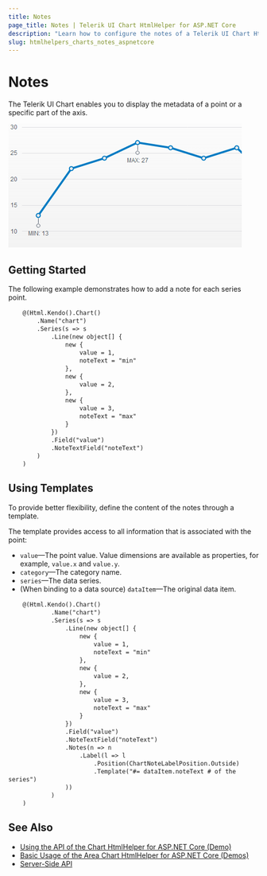 ```yaml
---
title: Notes
page_title: Notes | Telerik UI Chart HtmlHelper for ASP.NET Core
description: "Learn how to configure the notes of a Telerik UI Chart HtmlHelper for ASP.NET Core."
slug: htmlhelpers_charts_notes_aspnetcore
---
```


# Notes

The Telerik UI Chart enables you to display the metadata of a point or a specific part of the axis.

![Notes displayed in a chart](../images/chart-notes.png)

## Getting Started

The following example demonstrates how to add a note for each series point.

```
    @(Html.Kendo().Chart()
        .Name("chart")
        .Series(s => s
            .Line(new object[] {
                new {
                    value = 1,
                    noteText = "min"
                },
                new {
                    value = 2,
                },
                new {
                    value = 3,
                    noteText = "max"
                }
            })
            .Field("value")
            .NoteTextField("noteText")
        )
    )
```

## Using Templates

To provide better flexibility, define the content of the notes through a template.

The template provides access to all information that is associated with the point:

* `value`&mdash;The point value. Value dimensions are available as properties, for example, `value.x` and `value.y`.
* `category`&mdash;The category name.
* `series`&mdash;The data series.
* (When binding to a data source) `dataItem`&mdash;The original data item.

```
    @(Html.Kendo().Chart()
            .Name("chart")
            .Series(s => s
                .Line(new object[] {
                    new {
                        value = 1,
                        noteText = "min"
                    },
                    new {
                        value = 2,
                    },
                    new {
                        value = 3,
                        noteText = "max"
                    }
                })
                .Field("value")
                .NoteTextField("noteText")
                .Notes(n => n
                    .Label(l => l
                        .Position(ChartNoteLabelPosition.Outside)
                        .Template("#= dataItem.noteText # of the series")
                ))
            )
    )
```

## See Also

* [Using the API of the Chart HtmlHelper for ASP.NET Core (Demo)](https://demos.telerik.com/aspnet-core/chart-api/index)
* [Basic Usage of the Area Chart HtmlHelper for ASP.NET Core (Demos)](https://demos.telerik.com/aspnet-core/area-charts/index)
* [Server-Side API](/api/chart)
